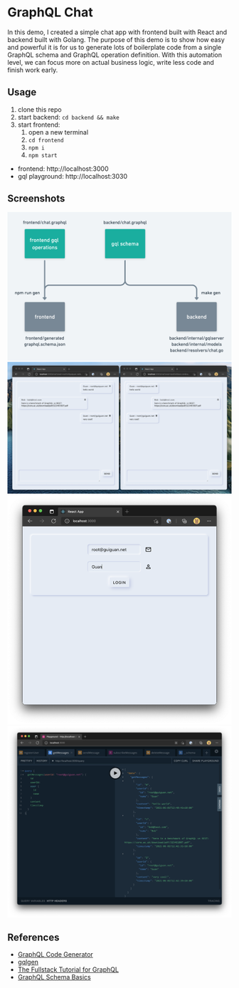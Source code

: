 # GraphQL Chat

In this demo, I created a simple chat app with frontend built with React and backend built with Golang. The purpose of this demo is to show how easy and powerful it is for us to generate lots of boilerplate code from a single GraphQL schema and GraphQL operation definition. With this automation level, we can focus more on actual business logic, write less code and finish work early.

## Usage

1. clone this repo
2. start backend: `cd backend && make`
3. start frontend:
   1. open a new terminal
   2. `cd frontend`
   3. `npm i`
   4. `npm start`

- frontend: http://localhost:3000
- gql playground: http://localhost:3030

## Screenshots

![gql-chat generation flowchart](docs/gql_chat_gen.png)
![chat screenshot](docs/screenshot_chat.png)
![login screenshot](docs/screenshot_login.png)
![gql playground screenshot](docs/screenshot_gql_playground.png)

## References

- [GraphQL Code Generator](https://www.graphql-code-generator.com/)
- [gqlgen](https://gqlgen.com/)
- [The Fullstack Tutorial for GraphQL](https://www.howtographql.com/)
- [GraphQL Schema Basics](https://www.apollographql.com/docs/apollo-server/schema/schema/)
